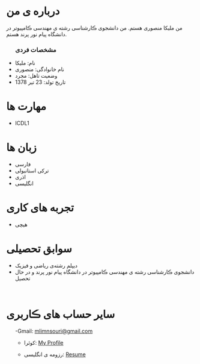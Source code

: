  <h1> درباره ی من</h1>
  <p> من مليكا منصورى هستم. من دانشجوی ڪارشناسی رشته ی مهندسی ڪامپیوتر در دانشگاه پیام نور پرند هستم.</p>
  
  <ul>
    <h3> مشخصات فردی</h3>
  <li>نام: مليكا</li>
  <li>نام خانوادگی: منصورى</li>
  <li>وضعیت تاهل: مجرد</li>
  <li>تاریخ تولد: 23 تير 1378</li>
</ul>

  
<h1>مهارت ها</h1>

<ul>
  <li>ICDL1</li>
</ul>
<h1> زبان ها</h1>
<ul>
  <li>فارسی</li>
  <li>ترکی استانبولی</li>
   <li>اذری</li>
   <li>انگلیسی</li>
</ul>

<h1> تجربه های کاری </h1>
<ul>
   <li>هیچی</li>
</ul>

<h1> سوابق تحصیلی </h1>
<ul>
   <li> دیپلم رشته‌ی ریاضی و فیزیک </li>
   <li> دانشجوی ڪارشناسی رشته ی مهندسی ڪامپیوتر در دانشگاه پیام نور پرند و در حال تحصیل</li>
</ul>

<br/>

<h1> سایر حساب های ڪاربری </h1>
<ul>
 

 
   -Gmail: mlimnsouri@gmail.com

   - کوئرا: <a href="https://quera.ir/profile/mlimnsouri">My Profile</a>


   - رزومه ی انگلیسی: <a href="https://melikamansouri.github.io/resume-EN/"> Resume </a>
</ul> 
